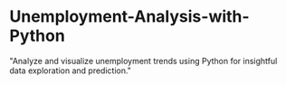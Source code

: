 # Unemployment-Analysis-with-Python
"Analyze and visualize unemployment trends using Python for insightful data exploration and prediction."
